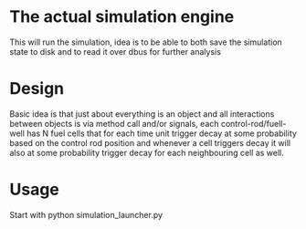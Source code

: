 # The actual simulation engine

This will run the simulation, idea is to be able to both save the simulation state to disk and to read it over dbus for further analysis

# Design

Basic idea is that just about everything is an object and all interactions between objects is via method call and/or signals,  each control-rod/fuell-well has N fuel cells that for each time unit trigger decay at some probability based on the control rod position and whenever a cell triggers decay it will also at some probability trigger decay for each neighbouring cell as well.

# Usage

Start with  python simulation_launcher.py
